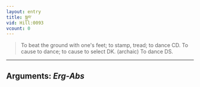 ```yaml
---
layout: entry
title: སྐྲབ་
vid: Hill:0093
vcount: 0
---
```

> To beat the ground with one's feet; to stamp, tread; to dance CD\. To cause to dance; to cause to select DK\. (archaic) To dance DS\.

---
Arguments: _Erg-Abs_
---

